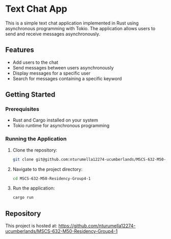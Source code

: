# Text Chat App

This is a simple text chat application implemented in Rust using asynchronous programming with Tokio. The application allows users to send and receive messages asynchronously.

## Features
- Add users to the chat
- Send messages between users asynchronously
- Display messages for a specific user
- Search for messages containing a specific keyword

## Getting Started

### Prerequisites
- Rust and Cargo installed on your system
- Tokio runtime for asynchronous programming

### Running the Application
1. Clone the repository:
   ```bash
   git clone git@github.com:nturumella12274-ucumberlands/MSCS-632-M50-Residency-Group4-1.git
   ```
2. Navigate to the project directory:
   ```bash
   cd MSCS-632-M50-Residency-Group4-1
   ```
3. Run the application:
   ```bash
   cargo run
   ```

## Repository
This project is hosted at: https://github.com/nturumella12274-ucumberlands/MSCS-632-M50-Residency-Group4-1
